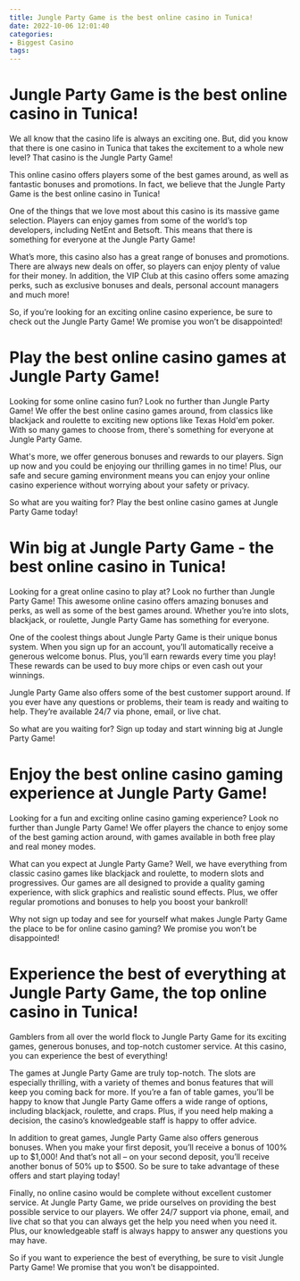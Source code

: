 ```yaml
---
title: Jungle Party Game is the best online casino in Tunica!
date: 2022-10-06 12:01:40
categories:
- Biggest Casino
tags:
---
```



#  Jungle Party Game is the best online casino in Tunica!

We all know that the casino life is always an exciting one. But, did you know that there is one casino in Tunica that takes the excitement to a whole new level? That casino is the Jungle Party Game!

This online casino offers players some of the best games around, as well as fantastic bonuses and promotions. In fact, we believe that the Jungle Party Game is the best online casino in Tunica!

One of the things that we love most about this casino is its massive game selection. Players can enjoy games from some of the world’s top developers, including NetEnt and Betsoft. This means that there is something for everyone at the Jungle Party Game!

What’s more, this casino also has a great range of bonuses and promotions. There are always new deals on offer, so players can enjoy plenty of value for their money. In addition, the VIP Club at this casino offers some amazing perks, such as exclusive bonuses and deals, personal account managers and much more!

So, if you’re looking for an exciting online casino experience, be sure to check out the Jungle Party Game! We promise you won’t be disappointed!

#  Play the best online casino games at Jungle Party Game!

Looking for some online casino fun? Look no further than Jungle Party Game! We offer the best online casino games around, from classics like blackjack and roulette to exciting new options like Texas Hold'em poker. With so many games to choose from, there's something for everyone at Jungle Party Game.

What's more, we offer generous bonuses and rewards to our players. Sign up now and you could be enjoying our thrilling games in no time! Plus, our safe and secure gaming environment means you can enjoy your online casino experience without worrying about your safety or privacy.

So what are you waiting for? Play the best online casino games at Jungle Party Game today!

#  Win big at Jungle Party Game - the best online casino in Tunica!

Looking for a great online casino to play at? Look no further than Jungle Party Game! This awesome online casino offers amazing bonuses and perks, as well as some of the best games around. Whether you’re into slots, blackjack, or roulette, Jungle Party Game has something for everyone.

One of the coolest things about Jungle Party Game is their unique bonus system. When you sign up for an account, you’ll automatically receive a generous welcome bonus. Plus, you’ll earn rewards every time you play! These rewards can be used to buy more chips or even cash out your winnings.

Jungle Party Game also offers some of the best customer support around. If you ever have any questions or problems, their team is ready and waiting to help. They’re available 24/7 via phone, email, or live chat.

So what are you waiting for? Sign up today and start winning big at Jungle Party Game!

#  Enjoy the best online casino gaming experience at Jungle Party Game!

Looking for a fun and exciting online casino gaming experience? Look no further than Jungle Party Game! We offer players the chance to enjoy some of the best gaming action around, with games available in both free play and real money modes.

What can you expect at Jungle Party Game? Well, we have everything from classic casino games like blackjack and roulette, to modern slots and progressives. Our games are all designed to provide a quality gaming experience, with slick graphics and realistic sound effects. Plus, we offer regular promotions and bonuses to help you boost your bankroll!

Why not sign up today and see for yourself what makes Jungle Party Game the place to be for online casino gaming? We promise you won’t be disappointed!

#  Experience the best of everything at Jungle Party Game, the top online casino in Tunica!

Gamblers from all over the world flock to Jungle Party Game for its exciting games, generous bonuses, and top-notch customer service. At this casino, you can experience the best of everything!

The games at Jungle Party Game are truly top-notch. The slots are especially thrilling, with a variety of themes and bonus features that will keep you coming back for more. If you’re a fan of table games, you’ll be happy to know that Jungle Party Game offers a wide range of options, including blackjack, roulette, and craps. Plus, if you need help making a decision, the casino’s knowledgeable staff is happy to offer advice.

In addition to great games, Jungle Party Game also offers generous bonuses. When you make your first deposit, you’ll receive a bonus of 100% up to $1,000! And that’s not all – on your second deposit, you’ll receive another bonus of 50% up to $500. So be sure to take advantage of these offers and start playing today!

Finally, no online casino would be complete without excellent customer service. At Jungle Party Game, we pride ourselves on providing the best possible service to our players. We offer 24/7 support via phone, email, and live chat so that you can always get the help you need when you need it. Plus, our knowledgeable staff is always happy to answer any questions you may have.

So if you want to experience the best of everything, be sure to visit Jungle Party Game! We promise that you won’t be disappointed.